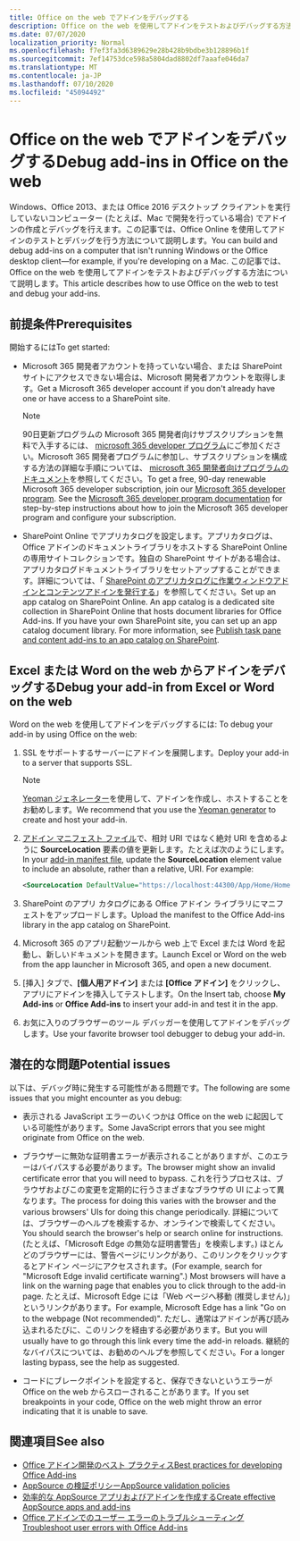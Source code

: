 ```yaml
---
title: Office on the web でアドインをデバッグする
description: Office on the web を使用してアドインをテストおよびデバッグする方法。
ms.date: 07/07/2020
localization_priority: Normal
ms.openlocfilehash: f7ef3fa3d6389629e28b428b9bdbe3b128896b1f
ms.sourcegitcommit: 7ef14753dce598a5804dad8802df7aaafe046da7
ms.translationtype: MT
ms.contentlocale: ja-JP
ms.lasthandoff: 07/10/2020
ms.locfileid: "45094492"
---
```

# <a name="debug-add-ins-in-office-on-the-web"></a><span data-ttu-id="60856-103">Office on the web でアドインをデバッグする</span><span class="sxs-lookup"><span data-stu-id="60856-103">Debug add-ins in Office on the web</span></span>

<span data-ttu-id="60856-104">Windows、Office 2013、または Office 2016 デスクトップ クライアントを実行していないコンピューター (たとえば、Mac で開発を行っている場合) でアドインの作成とデバッグを行えます。この記事では、Office Online を使用してアドインのテストとデバッグを行う方法について説明します。</span><span class="sxs-lookup"><span data-stu-id="60856-104">You can build and debug add-ins on a computer that isn't running Windows or the Office desktop client&mdash;for example, if you're developing on a Mac.</span></span> <span data-ttu-id="60856-105">この記事では、Office on the web を使用してアドインをテストおよびデバッグする方法について説明します。</span><span class="sxs-lookup"><span data-stu-id="60856-105">This article describes how to use Office on the web to test and debug your add-ins.</span></span> 

## <a name="prerequisites"></a><span data-ttu-id="60856-106">前提条件</span><span class="sxs-lookup"><span data-stu-id="60856-106">Prerequisites</span></span>

<span data-ttu-id="60856-107">開始するには</span><span class="sxs-lookup"><span data-stu-id="60856-107">To get started:</span></span>

- <span data-ttu-id="60856-108">Microsoft 365 開発者アカウントを持っていない場合、または SharePoint サイトにアクセスできない場合は、Microsoft 開発者アカウントを取得します。</span><span class="sxs-lookup"><span data-stu-id="60856-108">Get a Microsoft 365 developer account if you don't already have one or have access to a SharePoint site.</span></span>

  > [!NOTE]
  > <span data-ttu-id="60856-p102">90日更新プログラムの Microsoft 365 開発者向けサブスクリプションを無料で入手するには、 [microsoft 365 developer プログラム](https://developer.microsoft.com/office/dev-program)にご参加ください。Microsoft 365 開発者プログラムに参加し、サブスクリプションを構成する方法の詳細な手順については、 [microsoft 365 開発者向けプログラムのドキュメント](/office/developer-program/office-365-developer-program)を参照してください。</span><span class="sxs-lookup"><span data-stu-id="60856-p102">To get a free, 90-day renewable Microsoft 365 developer subscription, join our [Microsoft 365 developer program](https://developer.microsoft.com/office/dev-program). See the [Microsoft 365 developer program documentation](/office/developer-program/office-365-developer-program) for step-by-step instructions about how to join the Microsoft 365 developer program and configure your subscription.</span></span>

- <span data-ttu-id="60856-p103">SharePoint Online でアプリカタログを設定します。アプリカタログは、Office アドインのドキュメントライブラリをホストする SharePoint Online の専用サイトコレクションです。独自の SharePoint サイトがある場合は、アプリカタログドキュメントライブラリをセットアップすることができます。詳細については、「 [SharePoint のアプリカタログに作業ウィンドウアドインとコンテンツアドインを発行する](../publish/publish-task-pane-and-content-add-ins-to-an-add-in-catalog.md)」を参照してください。</span><span class="sxs-lookup"><span data-stu-id="60856-p103">Set up an app catalog on SharePoint Online. An app catalog is a dedicated site collection in SharePoint Online that hosts document libraries for Office Add-ins. If you have your own SharePoint site, you can set up an app catalog document library. For more information, see [Publish task pane and content add-ins to an app catalog on SharePoint](../publish/publish-task-pane-and-content-add-ins-to-an-add-in-catalog.md).</span></span>


## <a name="debug-your-add-in-from-excel-or-word-on-the-web"></a><span data-ttu-id="60856-114">Excel または Word on the web からアドインをデバッグする</span><span class="sxs-lookup"><span data-stu-id="60856-114">Debug your add-in from Excel or Word on the web</span></span>

<span data-ttu-id="60856-115">Word on the web を使用してアドインをデバッグするには: </span><span class="sxs-lookup"><span data-stu-id="60856-115">To debug your add-in by using Office on the web:</span></span>

1. <span data-ttu-id="60856-116">SSL をサポートするサーバーにアドインを展開します。</span><span class="sxs-lookup"><span data-stu-id="60856-116">Deploy your add-in to a server that supports SSL.</span></span>

    > [!NOTE]
    > <span data-ttu-id="60856-117">[Yeoman ジェネレーター](https://github.com/OfficeDev/generator-office)を使用して、アドインを作成し、ホストすることをお勧めします。</span><span class="sxs-lookup"><span data-stu-id="60856-117">We recommend that you use the [Yeoman generator](https://github.com/OfficeDev/generator-office) to create and host your add-in.</span></span>

2. <span data-ttu-id="60856-p104">[アドイン マニフェスト ファイル](../develop/add-in-manifests.md)で、相対 URI ではなく絶対 URI を含めるように **SourceLocation** 要素の値を更新します。たとえば次のようにします。</span><span class="sxs-lookup"><span data-stu-id="60856-p104">In your [add-in manifest file](../develop/add-in-manifests.md), update the **SourceLocation** element value to include an absolute, rather than a relative, URI. For example:</span></span>

    ```xml
    <SourceLocation DefaultValue="https://localhost:44300/App/Home/Home.html" />
    ```

3. <span data-ttu-id="60856-120">SharePoint のアプリ カタログにある Office アドイン ライブラリにマニフェストをアップロードします。</span><span class="sxs-lookup"><span data-stu-id="60856-120">Upload the manifest to the Office Add-ins library in the app catalog on SharePoint.</span></span>

4. <span data-ttu-id="60856-121">Microsoft 365 のアプリ起動ツールから web 上で Excel または Word を起動し、新しいドキュメントを開きます。</span><span class="sxs-lookup"><span data-stu-id="60856-121">Launch Excel or Word on the web from the app launcher in Microsoft 365, and open a new document.</span></span>

5. <span data-ttu-id="60856-122">[挿入] タブで、**[個人用アドイン]** または **[Office アドイン]** をクリックし、アプリにアドインを挿入してテストします。</span><span class="sxs-lookup"><span data-stu-id="60856-122">On the Insert tab, choose **My Add-ins** or **Office Add-ins** to insert your add-in and test it in the app.</span></span>

6. <span data-ttu-id="60856-123">お気に入りのブラウザーのツール デバッガーを使用してアドインをデバッグします。</span><span class="sxs-lookup"><span data-stu-id="60856-123">Use your favorite browser tool debugger to debug your add-in.</span></span>

## <a name="potential-issues"></a><span data-ttu-id="60856-124">潜在的な問題</span><span class="sxs-lookup"><span data-stu-id="60856-124">Potential issues</span></span>

<span data-ttu-id="60856-125">以下は、デバッグ時に発生する可能性がある問題です。</span><span class="sxs-lookup"><span data-stu-id="60856-125">The following are some issues that you might encounter as you debug:</span></span>

- <span data-ttu-id="60856-126">表示される JavaScript エラーのいくつかは Office on the web に起因している可能性があります。</span><span class="sxs-lookup"><span data-stu-id="60856-126">Some JavaScript errors that you see might originate from Office on the web.</span></span>

- <span data-ttu-id="60856-127">ブラウザーに無効な証明書エラーが表示されることがありますが、このエラーはバイパスする必要があります。</span><span class="sxs-lookup"><span data-stu-id="60856-127">The browser might show an invalid certificate error that you will need to bypass.</span></span> <span data-ttu-id="60856-128">これを行うプロセスは、ブラウザおよびこの変更を定期的に行うさまざまなブラウザの UI によって異なります。</span><span class="sxs-lookup"><span data-stu-id="60856-128">The process for doing this varies with the browser and the various browsers' UIs for doing this change periodically.</span></span> <span data-ttu-id="60856-129">詳細については、ブラウザーのヘルプを検索するか、オンラインで検索してください。</span><span class="sxs-lookup"><span data-stu-id="60856-129">You should search the browser's help or search online for instructions.</span></span> <span data-ttu-id="60856-130">(たとえば、「Microsoft Edge の無効な証明書警告」を検索します。) ほとんどのブラウザーには、警告ページにリンクがあり、このリンクをクリックするとアドイン ページにアクセスされます。</span><span class="sxs-lookup"><span data-stu-id="60856-130">(For example, search for "Microsoft Edge invalid certificate warning".) Most browsers will have a link on the warning page that enables you to click through to the add-in page.</span></span> <span data-ttu-id="60856-131">たとえば、Microsoft Edge には「Web ページへ移動 (推奨しません)」というリンクがあります。</span><span class="sxs-lookup"><span data-stu-id="60856-131">For example, Microsoft Edge has a link "Go on to the webpage (Not recommended)".</span></span> <span data-ttu-id="60856-132">ただし、通常はアドインが再び読み込まれるたびに、このリンクを経由する必要があります。</span><span class="sxs-lookup"><span data-stu-id="60856-132">But you will usually have to go through this link every time the add-in reloads.</span></span> <span data-ttu-id="60856-133">継続的なバイパスについては、お勧めのヘルプを参照してください。</span><span class="sxs-lookup"><span data-stu-id="60856-133">For a longer lasting bypass, see the help as suggested.</span></span>

- <span data-ttu-id="60856-134">コードにブレークポイントを設定すると、保存できないというエラーが Office on the web からスローされることがあります。</span><span class="sxs-lookup"><span data-stu-id="60856-134">If you set breakpoints in your code, Office on the web might throw an error indicating that it is unable to save.</span></span>

## <a name="see-also"></a><span data-ttu-id="60856-135">関連項目</span><span class="sxs-lookup"><span data-stu-id="60856-135">See also</span></span>

- [<span data-ttu-id="60856-136">Office アドイン開発のベスト プラクティス</span><span class="sxs-lookup"><span data-stu-id="60856-136">Best practices for developing Office Add-ins</span></span>](../concepts/add-in-development-best-practices.md)
- [<span data-ttu-id="60856-137">AppSource の検証ポリシー</span><span class="sxs-lookup"><span data-stu-id="60856-137">AppSource validation policies</span></span>](/legal/marketplace/certification-policies)  
- [<span data-ttu-id="60856-138">効率的な AppSource アプリおよびアドインを作成する</span><span class="sxs-lookup"><span data-stu-id="60856-138">Create effective AppSource apps and add-ins</span></span>](/office/dev/store/create-effective-office-store-listings)  
- [<span data-ttu-id="60856-139">Office アドインでのユーザー エラーのトラブルシューティング</span><span class="sxs-lookup"><span data-stu-id="60856-139">Troubleshoot user errors with Office Add-ins</span></span>](testing-and-troubleshooting.md)
